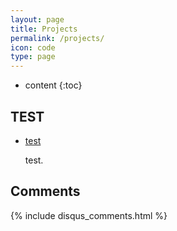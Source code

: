 ```yaml
---
layout: page
title: Projects
permalink: /projects/
icon: code
type: page
---
```


* content
{:toc}

## TEST

* [test](http://orangelop.github.io)

    test.

## Comments

{% include disqus_comments.html %}
